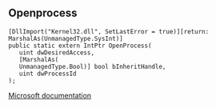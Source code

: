 ## Openprocess

```
[DllImport("Kernel32.dll", SetLastError = true)][return: MarshalAs(UnmanagedType.SysInt)]
public static extern IntPtr OpenProcess(
   uint dwDesiredAccess,
   [MarshalAs(
   UnmanagedType.Bool)] bool bInheritHandle,
   uint dwProcessId
);
```

[Microsoft documentation](https://docs.microsoft.com/en-us/windows/win32/api/processthreadsapi/nf-processthreadsapi-openprocess)
